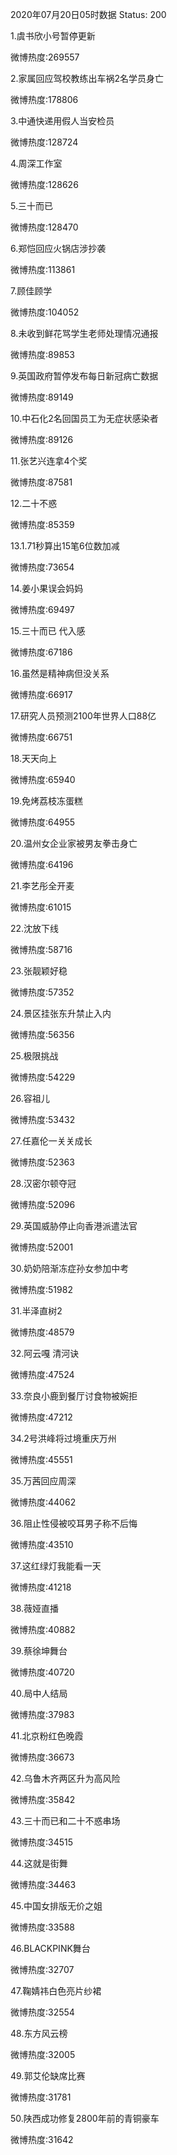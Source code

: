 2020年07月20日05时数据
Status: 200

1.虞书欣小号暂停更新

微博热度:269557

2.家属回应驾校教练出车祸2名学员身亡

微博热度:178806

3.中通快递用假人当安检员

微博热度:128724

4.周深工作室

微博热度:128626

5.三十而已

微博热度:128470

6.郑恺回应火锅店涉抄袭

微博热度:113861

7.顾佳顾学

微博热度:104052

8.未收到鲜花骂学生老师处理情况通报

微博热度:89853

9.英国政府暂停发布每日新冠病亡数据

微博热度:89149

10.中石化2名回国员工为无症状感染者

微博热度:89126

11.张艺兴连拿4个奖

微博热度:87581

12.二十不惑

微博热度:85359

13.1.71秒算出15笔6位数加减

微博热度:73654

14.姜小果误会妈妈

微博热度:69497

15.三十而已 代入感

微博热度:67186

16.虽然是精神病但没关系

微博热度:66917

17.研究人员预测2100年世界人口88亿

微博热度:66751

18.天天向上

微博热度:65940

19.免烤荔枝冻蛋糕

微博热度:64955

20.温州女企业家被男友拳击身亡

微博热度:64196

21.李艺彤全开麦

微博热度:61015

22.沈放下线

微博热度:58716

23.张靓颖好稳

微博热度:57352

24.景区挂张东升禁止入内

微博热度:56356

25.极限挑战

微博热度:54229

26.容祖儿

微博热度:53432

27.任嘉伦一关关成长

微博热度:52363

28.汉密尔顿夺冠

微博热度:52096

29.英国威胁停止向香港派遣法官

微博热度:52001

30.奶奶陪渐冻症孙女参加中考

微博热度:51982

31.半泽直树2

微博热度:48579

32.阿云嘎 清河诀

微博热度:47524

33.奈良小鹿到餐厅讨食物被婉拒

微博热度:47212

34.2号洪峰将过境重庆万州

微博热度:45551

35.万茜回应周深

微博热度:44062

36.阻止性侵被咬耳男子称不后悔

微博热度:43510

37.这红绿灯我能看一天

微博热度:41218

38.薇娅直播

微博热度:40882

39.蔡徐坤舞台

微博热度:40720

40.局中人结局

微博热度:37983

41.北京粉红色晚霞

微博热度:36673

42.乌鲁木齐两区升为高风险

微博热度:35842

43.三十而已和二十不惑串场

微博热度:34515

44.这就是街舞

微博热度:34463

45.中国女排版无价之姐

微博热度:33588

46.BLACKPINK舞台

微博热度:32707

47.鞠婧祎白色亮片纱裙

微博热度:32554

48.东方风云榜

微博热度:32005

49.郭艾伦缺席比赛

微博热度:31781

50.陕西成功修复2800年前的青铜豪车

微博热度:31642


